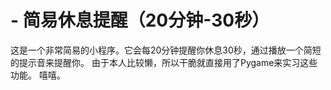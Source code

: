 # - 简易休息提醒（20分钟-30秒）
这是一个非常简易的小程序。它会每20分钟提醒你休息30秒，通过播放一个简短的提示音来提醒你。
由于本人比较懒，所以干脆就直接用了Pygame来实习这些功能。
嘻嘻。
